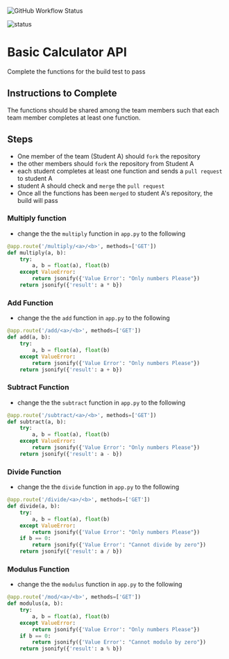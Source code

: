 ![GitHub Workflow Status](https://img.shields.io/github/workflow/status/callom7/git_tutorial/API-test?style=for-the-badge)

![status](https://github.com/callom7/git_tutorial/workflows/API-test/badge.svg)

# Basic Calculator API
Complete the functions for the build test to pass

## Instructions to Complete
The functions should be shared among the team members such that each team member completes at least one function.

## Steps
* One member of the team (Student A) should `fork` the repository
* the other members should `fork` the repository from Student A
* each student completes at least one function and sends a `pull request` to student A
* student A should check and `merge` the `pull request`
* Once all the functions has been `merged` to student A's repository, the build will pass

### Multiply function
* change the the `multiply` function in `app.py` to the following

```python
@app.route('/multiply/<a>/<b>', methods=['GET'])
def multiply(a, b):
    try:
        a, b = float(a), float(b)
    except ValueError:
        return jsonify({'Value Error': "Only numbers Please"})
    return jsonify({'result': a * b})
```

### Add Function
* change the the `add` function in `app.py` to the following

```python
@app.route('/add/<a>/<b>', methods=['GET'])
def add(a, b):
    try:
        a, b = float(a), float(b)
    except ValueError:
        return jsonify({'Value Error': "Only numbers Please"})
    return jsonify({'result': a + b})
```

### Subtract Function
* change the the `subtract` function in `app.py` to the following

```python
@app.route('/subtract/<a>/<b>', methods=['GET'])
def subtract(a, b):
    try:
        a, b = float(a), float(b)
    except ValueError:
        return jsonify({'Value Error': "Only numbers Please"})
    return jsonify({'result': a - b})
```

### Divide Function
* change the the `divide` function in `app.py` to the following

```python
@app.route('/divide/<a>/<b>', methods=['GET'])
def divide(a, b):
    try:
        a, b = float(a), float(b)
    except ValueError:
        return jsonify({'Value Error': "Only numbers Please"})
    if b == 0:
        return jsonify({'Value Error': "Cannot divide by zero"})
    return jsonify({'result': a / b})
```


### Modulus Function
* change the the `modulus` function in `app.py` to the following

```python
@app.route('/mod/<a>/<b>', methods=['GET'])
def modulus(a, b):
    try:
        a, b = float(a), float(b)
    except ValueError:
        return jsonify({'Value Error': "Only numbers Please"})
    if b == 0:
        return jsonify({'Value Error': "Cannot modulo by zero"})
    return jsonify({'result': a % b})
```